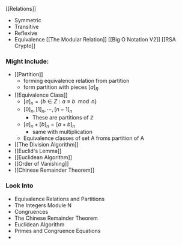 [[Relations]]
- Symmetric
- Transitive
- Reflexive
- Equivalence
[[The Modular Relation]]
[[Big O Notation V2]]
[[RSA Crypto]]


### Might Include:
- [[Partition]]
	- forming equivalence relation from partition
	- form partition with pieces $[a]_R$
- [[Equivalence Class]]
	- $[a]_n = \{b\in Z: a\equiv b\mod n\}$
	- $[0]_n, [1]_n,\cdots,[n-1]_n$
		- These are partitions of $\mathbb Z$
	- $[a]_n + [b]_n = [a+b]_n$
		- same with multiplication
	- Equivalence classes of set A froms partition of A
- [[The Division Algorithm]]
- [[Euclid's Lemma]]
- [[Euclidean Algorithm]]
- [[Order of Vanishing]]
- [[Chinese Remainder Theorem]]

### Look Into
- Equivalence Relations and Partitions
- The Integers Module N
- Congruences
- The Chinese Remainder Theorem
- Euclidean Algorithm
- Primes and Congruence Equations
- 